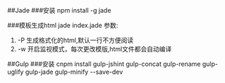 ##Jade
###安装
npm install -g jade

###模板生成html
jade index.jade
参数:
1. -P 生成格式化的html,默认一行不方便阅读
2. -w 开启监视模式，每次更改模版,html文件都会自动编译

##Gulp
###安装
cnpm install gulp-jshint gulp-concat gulp-rename gulp-uglify gulp-jade gulp-minify --save-dev
